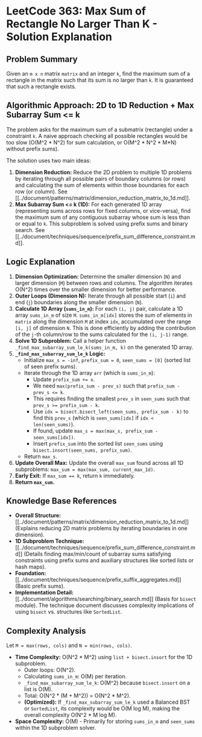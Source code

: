 # LeetCode 363: Max Sum of Rectangle No Larger Than K - Solution Explanation

## Problem Summary

Given an `m x n` matrix `matrix` and an integer `k`, find the maximum sum of a rectangle in the matrix such that its sum is no larger than `k`. It is guaranteed that such a rectangle exists.

## Algorithmic Approach: 2D to 1D Reduction + Max Subarray Sum <= k

The problem asks for the maximum sum of a submatrix (rectangle) under a constraint `k`. A naive approach checking all possible rectangles would be too slow (O(M^2 * N^2) for sum calculation, or O(M^2 * N^2 * M*N) without prefix sums).

The solution uses two main ideas:

1.  **Dimension Reduction:** Reduce the 2D problem to multiple 1D problems by iterating through all possible pairs of boundary columns (or rows) and calculating the sum of elements within those boundaries for each row (or column). See [[../document/patterns/matrix/dimension_reduction_matrix_to_1d.md]].
2.  **Max Subarray Sum <= k (1D):** For each generated 1D array (representing sums across rows for fixed columns, or vice-versa), find the maximum sum of any contiguous subarray whose sum is less than or equal to `k`. This subproblem is solved using prefix sums and binary search. See [[../document/techniques/sequence/prefix_sum_difference_constraint.md]].

## Logic Explanation

1.  **Dimension Optimization:** Determine the smaller dimension (`N`) and larger dimension (`M`) between rows and columns. The algorithm iterates O(N^2) times over the smaller dimension for better performance.
2.  **Outer Loops (Dimension N):** Iterate through all possible start (`i`) and end (`j`) boundaries along the smaller dimension (`N`).
3.  **Calculate 1D Array (`sums_in_m`):** For each `(i, j)` pair, calculate a 1D array `sums_in_m` of size `M`. `sums_in_m[idx]` stores the sum of elements in `matrix` along the dimension `M` at index `idx`, accumulated over the range `[i, j]` of dimension `N`. This is done efficiently by adding the contribution of the `j`-th column/row to the sums calculated for the `(i, j-1)` range.
4.  **Solve 1D Subproblem:** Call a helper function `_find_max_subarray_sum_le_k(sums_in_m, k)` on the generated 1D array.
5.  **`_find_max_subarray_sum_le_k` Logic:**
    *   Initialize `max_s = -inf`, `prefix_sum = 0`, `seen_sums = [0]` (sorted list of seen prefix sums).
    *   Iterate through the 1D array `arr` (which is `sums_in_m`):
        *   Update `prefix_sum += x`.
        *   We need `max(prefix_sum - prev_s)` such that `prefix_sum - prev_s <= k`.
        *   This requires finding the smallest `prev_s` in `seen_sums` such that `prev_s >= prefix_sum - k`.
        *   Use `idx = bisect.bisect_left(seen_sums, prefix_sum - k)` to find this `prev_s` (which is `seen_sums[idx]` if `idx < len(seen_sums)`).
        *   If found, update `max_s = max(max_s, prefix_sum - seen_sums[idx])`.
        *   Insert `prefix_sum` into the sorted list `seen_sums` using `bisect.insort(seen_sums, prefix_sum)`.
    *   Return `max_s`.
6.  **Update Overall Max:** Update the overall `max_sum` found across all 1D subproblems: `max_sum = max(max_sum, current_max_1d)`.
7.  **Early Exit:** If `max_sum == k`, return `k` immediately.
8.  **Return `max_sum`.**

## Knowledge Base References

*   **Overall Structure:** [[../document/patterns/matrix/dimension_reduction_matrix_to_1d.md]] (Explains reducing 2D matrix problems by iterating boundaries in one dimension).
*   **1D Subproblem Technique:** [[../document/techniques/sequence/prefix_sum_difference_constraint.md]] (Details finding max/min/count of subarray sums satisfying constraints using prefix sums and auxiliary structures like sorted lists or hash maps).
*   **Foundation:** [[../document/techniques/sequence/prefix_suffix_aggregates.md]] (Basic prefix sums).
*   **Implementation Detail:** [[../document/algorithms/searching/binary_search.md]] (Basis for `bisect` module). The technique document discusses complexity implications of using `bisect` vs. structures like `SortedList`.

## Complexity Analysis

Let `M = max(rows, cols)` and `N = min(rows, cols)`.
*   **Time Complexity:** O(N^2 * M^2) using `list + bisect.insort` for the 1D subproblem.
    *   Outer loops: O(N^2).
    *   Calculating `sums_in_m`: O(M) per iteration.
    *   `_find_max_subarray_sum_le_k`: O(M^2) because `bisect.insort` on a list is O(M).
    *   Total: O(N^2 * (M + M^2)) = O(N^2 * M^2).
    *   **(Optimized):** If `_find_max_subarray_sum_le_k` used a Balanced BST or `SortedList`, its complexity would be O(M log M), making the overall complexity O(N^2 * M log M).
*   **Space Complexity:** O(M) - Primarily for storing `sums_in_m` and `seen_sums` within the 1D subproblem solver. 